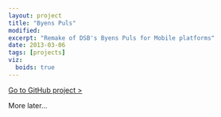 ```yaml
---
layout: project
title: "Byens Puls"
modified:
excerpt: "Remake of DSB's Byens Puls for Mobile platforms"
date: 2013-03-06
tags: [projects]
viz:
  boids: true
---
```


<div markdown="0"><a href="https://github.com/jiekebo/ByensPuls" class="btn">Go to GitHub project ></a></div>

More later...